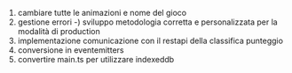 1) cambiare tutte le animazioni e nome del gioco
3) gestione errori
-) sviluppo metodologia corretta e personalizzata per la modalità di production
5) implementazione comunicazione con il restapi della classifica punteggio
6) conversione in eventemitters
7) convertire main.ts per utilizzare indexeddb
